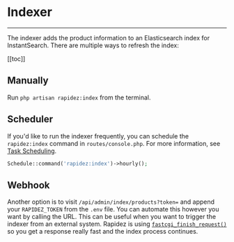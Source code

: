 # Indexer

---

The indexer adds the product information to an Elasticsearch index for InstantSearch. There are multiple ways to refresh the index:

[[toc]]

## Manually

Run `php artisan rapidez:index` from the terminal.

## Scheduler

If you'd like to run the indexer frequently, you can schedule the `rapidez:index` command in `routes/console.php`. For more information, see [Task Scheduling](https://laravel.com/docs/11.x/scheduling).

```php
Schedule::command('rapidez:index')->hourly();
```

## Webhook

Another option is to visit `/api/admin/index/products?token=` and append your `RAPIDEZ_TOKEN` from the `.env` file. You can automate this however you want by calling the URL. This can be useful when you want to trigger the indexer from an external system. Rapidez is using [`fastcgi_finish_request()`](https://www.php.net/fastcgi_finish_request) so you get a response really fast and the index process continues.
